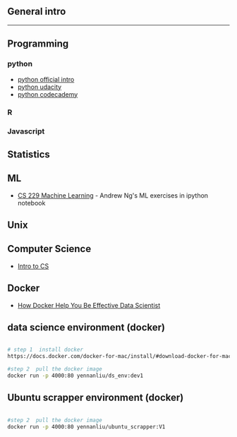 
## General intro 

---
## Programming 
### python 
* [python official intro](https://docs.python.org/3/tutorial/)
* [python udacity](https://www.udacity.com/course/introduction-to-python--ud1110)
* [python codecademy](https://www.codecademy.com/learn/learn-python)

### R 
### Javascript 
## Statistics 
## ML 
* [CS 229 Machine Learning](https://github.com/JWarmenhoven/Coursera-Machine-Learning) - Andrew Ng's ML exercises in ipython notebook 

## Unix 
## Computer Science 
* [Intro to CS](https://github.com/ossu/computer-science)

## Docker 
* [How Docker Help You Be Effective Data Scientist](https://github.com/hamelsmu/Docker_Tutorial)

## data science environment (docker)

```bash

# step 1  install docker 
https://docs.docker.com/docker-for-mac/install/#download-docker-for-mac

#step 2  pull the docker image 
docker run -p 4000:80 yennanliu/ds_env:dev1 

```

## Ubuntu scrapper environment (docker)

```bash

#step 2  pull the docker image 
docker run -p 4000:80 yennanliu/ubuntu_scrapper:V1 

```


